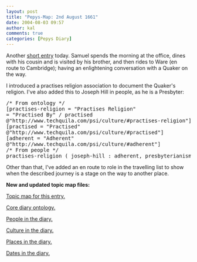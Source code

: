 ```yaml
---
layout: post
title: "Pepys-Map: 2nd August 1661"
date: 2004-08-03 09:57
author: kal
comments: true
categories: [Pepys Diary]
---
```

<p>Another <a href="http://www.pepysdiary.com/archive/1661/08/02/index.php">short entry</a> today.  Samuel spends the morning at the office, dines with his cousin and is visited by his brother, and then rides to Ware (en route to Cambridge); having an enlightening conversation with a Quaker on the way.</p>

<!--more-->
<p>I introduced a practises religion association to document the Quaker's religion. I've also added this to Joseph Hill in people, as he is a Presbyter:</p>
<pre>/* From ontology */
[practises-religion = "Practises Religion"
= "Practised By" / practised
@"http://www.techquila.com/psi/culture/#practises-religion"]
[practised = "Practised"
@"http://www.techquila.com/psi/culture/#practised"]
[adherent = "Adherent"
@"http://www.techquila.com/psi/culture/#adherent"]
/* From people */
practises-religion ( joseph-hill : adherent, presbyterianism : practised )</pre>
<p>Other than that, I've added an en route to role in the travelling list to show when the described journey is a stage on the way to another place.</p>
<p><b>New and updated topic map files:</b></p>
<p><a href="http://www.techquila.com/blog/archives/16610802.ltm">Topic map for this entry.</a></p>
<p><a href="http://www.techquila.com/blog/archives/pepys-diary-ontology.ltm">Core diary ontology.</a></p>
<p><a href="http://www.techquila.com/blog/archives/pepys-diary-people.ltm">People in the diary.</a></p>
<p><a href="http://www.techquila.com/blog/archives/pepys-diary-culture.ltm">Culture in the diary.</a></p>
<p><a href="http://www.techquila.com/blog/archives/pepys-diary-places.ltm">Places in the diary.</a></p>
<p><a href="http://www.techquila.com/blog/archives/pepys-diary-dates.ltm">Dates in the diary.</a></p>

